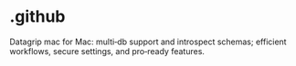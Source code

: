 # .github
Datagrip mac for Mac: multi‑db support and introspect schemas; efficient workflows, secure settings, and pro‑ready features.
